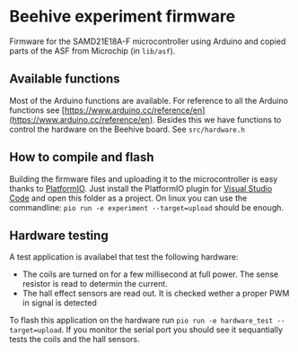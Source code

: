 # Beehive experiment firmware #

Firmware for the SAMD21E18A-F microcontroller using Arduino and copied parts of the ASF from Microchip (in `lib/asf`).

## Available functions ##
Most of the Arduino functions are available. For reference to all the Arduino functions see [https://www.arduino.cc/reference/en](https://www.arduino.cc/reference/en).
Besides this we have functions to control the hardware on the Beehive board. See `src/hardware.h`

## How to compile and flash ##
Building the firmware files and uploading it to the microcontroller is easy thanks to [PlatformIO](https://platformio.org/).
Just install the PlatformIO plugin for [Visual Studio Code](https://code.visualstudio.com/) and open this folder as a project.
On linux you can use the commandline: `pio run -e experiment --target=upload` should be enough.

## Hardware testing ##

A test application is availabel that test the following hardware:
 - The coils are turned on for a few millisecond at full power. The sense resistor is read to determin the current.
 - The hall effect sensors are read out. It is checked wether a proper PWM in signal is detected

To flash this application on the hardware run `pio run -e hardware_test --target=upload`.
If you monitor the serial port you should see it sequantially tests the coils and the hall sensors.